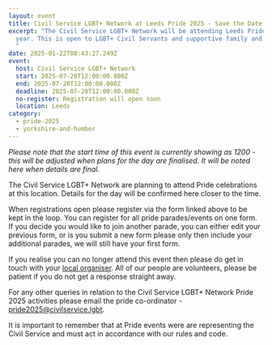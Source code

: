 ```yaml
---
layout: event
title: Civil Service LGBT+ Network at Leeds Pride 2025 - Save the Date
excerpt: "The Civil Service LGBT+ Network will be attending Leeds Pride this
  year. This is open to LGBT+ Civil Servants and supportive family and friends.
  "
date: 2025-01-22T08:43:27.249Z
event:
  host: Civil Service LGBT+ Network
  start: 2025-07-20T12:00:00.000Z
  end: 2025-07-20T12:00:00.000Z
  deadline: 2025-07-20T12:00:00.000Z
  no-register: Registration will open soon
  location: Leeds
category:
  - pride-2025
  - yorkshire-and-humber
---
```

*P﻿lease note that the start time of this event is currently showing as 1200 - this will be adjusted when plans for the day are finalised. It will be noted here when details are final.*

The Civil Service LGBT+ Network are planning to attend Pride celebrations at this location. Details for the day will be confirmed here closer to the time. 

When registrations open please register via the form linked above to be kept in the loop. You can register for all pride parades/events on one form. If you decide you would like to join another parade, you can either edit your previous form, or is you submit a new form please only then include your additional parades, we will still have your first form.

I﻿f you realise you can no longer attend this event then please do get in touch with your [local organiser](https://www.civilservice.lgbt/team/). All of our people are volunteers, please be patient if you do not get a response straight away. 

F﻿or any other queries in relation to the Civil Service LGBT+ Network Pride 2025 activities please email the pride co-ordinator - [pride2025@civilservice.lgbt](mailto:pride2025@civilservice.lgbt).

I﻿t is important to remember that at Pride events were are representing the Civil Service and must act in accordance with our rules and code.